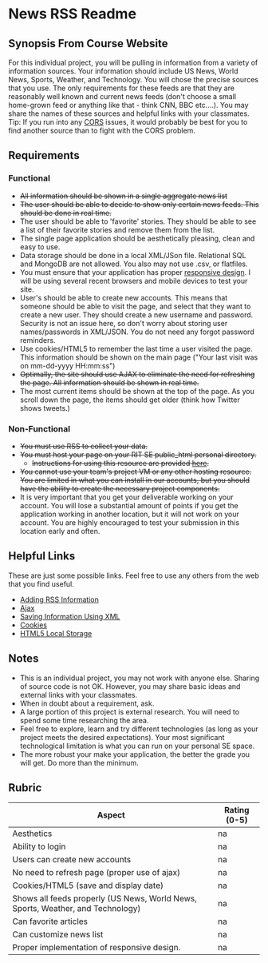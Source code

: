 # News RSS Readme

## Synopsis From Course Website
 For this individual project, you will be pulling in information from a variety of information sources. Your information should include US News, World News, Sports, Weather, and Technology. You will chose the precise sources that you use. The only requirements for these feeds are that they are reasonably well known and current news feeds (don't choose a small home-grown feed or anything like that - think CNN, BBC etc....). You may share the names of these sources and helpful links with your classmates. Tip: If you run into any [CORS](https://developer.mozilla.org/en-US/docs/Web/HTTP/Access_control_CORS) issues, it would probably be best for you to find another source than to fight with the CORS problem.

## Requirements
 
### Functional
 * <s>All information should be shown in a single aggregate news list</s>
 * <s>The user should be able to decide to show only certain news feeds. This should be done in real time.</s>
 * The user should be able to 'favorite' stories. They should be able to see a list of their favorite stories and remove them from the list.
 * The single page application should be aesthetically pleasing, clean and easy to use.
 * Data storage should be done in a local XML/JSon file. Relational SQL and MongoDB are not allowed. You also may not use .csv, or flatfiles.
 * You must ensure that your application has proper [responsive design](http://www.w3schools.com/html/html_responsive.asp). I will be using several recent browsers and mobile devices to test your site.
 * User's should be able to create new accounts. This means that someone should be able to visit the page, and select that they want to create a new user. They should create a new username and password. Security is not an issue here, so don't worry about storing user names/passwords in XML/JSON. You do not need any forgot password reminders.
 * Use cookies/HTML5 to remember the last time a user visited the page. This information should be shown on the main page ("Your last visit was on mm-dd-yyyy HH:mm:ss")
 * <s>Optimally, the site should use AJAX to eliminate the need for refreshing the page. All information should be shown in real time.</s>
 * The most current items should be shown at the top of the page. As you scroll down the page, the items should get older (think how Twitter shows tweets.)

### Non-Functional
 * <s>You must use RSS to collect your data.</s>
 * <s>You must host your page on your RIT SE public_html personal directory.</s>
    * <s>Instructions for using this resource are provided [here](http://www.se.rit.edu/~swen-344/resources/SE_public_HTML_instructions.html).</s>
 * <s>You cannot use your team's project VM or any other hosting resource. You are limited in what you can install in our accounts, but you should have the ability to create the necessary project components.</s>
 * It is very important that you get your deliverable working on your account. You will lose a substantial amount of points if you get the application working in another location, but it will not work on your account. You are highly encouraged to test your submission in this location early and often.

## Helpful Links
 These are just some possible links. Feel free to use any others from the web that you find useful.
 
 * [Adding RSS Information](http://www.developerdrive.com/2012/03/a-simple-way-to-add-free-news-content-to-your-website/)
 * [Ajax](http://www.tutorialspoint.com/ajax/)
 * [Saving Information Using XML](http://www.w3schools.com/xml/xml_usedfor.asp)
 * [Cookies](http://www.w3schools.com/js/js_cookies.asp)
 * [HTML5 Local Storage](http://www.w3schools.com/html/html5_webstorage.asp)

## Notes
 * This is an individual project, you may not work with anyone else. Sharing of source code is not OK. However, you may share basic ideas and external links with your classmates.
 * When in doubt about a requirement, ask.
 * A large portion of this project is external research. You will need to spend some time researching the area.
 * Feel free to explore, learn and try different technologies (as long as your project meets the desired expectations). Your most significant technological limitation is what you can run on your personal SE space.
 * The more robust your make your application, the better the grade you will get. Do more than the minimum.
 
## Rubric
 | Aspect | Rating (0-5) |
 |---|---|
 | Aesthetics | na |
 | Ability to login | na |
 | Users can create new accounts | na |
 | No need to refresh page (proper use of ajax)	| na |
 | Cookies/HTML5 (save and display date) | na |
 | Shows all feeds properly (US News, World News, Sports, Weather, and Technology) | na |	
 | Can favorite articles | na |
 | Can customize news list | na |
 | Proper implementation of responsive design. | na |